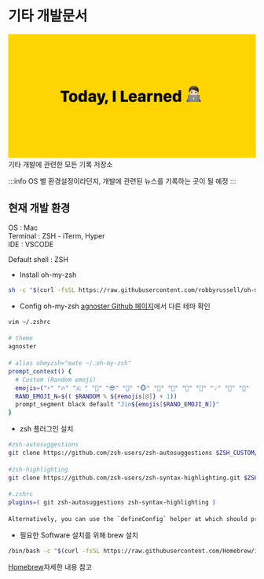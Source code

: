 # 기타 개발문서
![til-image](../images/etc-image.png)
기타 개발에 관련한 모든 기록 저장소

:::info
OS 별 환경설정이라던지, 개발에 관련된 뉴스를 기록하는 곳이 될 예정
:::

## 현재 개발 환경

OS : Mac   
Terminal : ZSH - iTerm, Hyper   
IDE : VSCODE   

Default shell : ZSH
* Install oh-my-zsh
```sh
sh -c "$(curl -fsSL https://raw.githubusercontent.com/robbyrussell/oh-my-zsh/master/tools/install.sh)"
```
* Config oh-my-zsh
[agnoster Github 페이지](https://github.com/ohmyzsh/ohmyzsh/wiki/Themes#agnoster)에서 다른 테마 확인
```sh
vim ~/.zshrc

# theme
agnoster

# alias ohmyzsh="mate ~/.oh-my-zsh"
prompt_context() {
  # Custom (Random emoji)
  emojis=("⚡️" "🔥" "🇰 " "👑" "😎" "🐸" "🐵" "🦄" "🌈" "🍻" "🚀" "💡" "🎉" "🔑"  "🚦" "🌙")
  RAND_EMOJI_N=$(( $RANDOM % ${#emojis[@]} + 1))
  prompt_segment black default "Jin${emojis[$RAND_EMOJI_N]}"
}
```
* zsh 플러그인 설치   
```sh
#zsh-autosuggestions
git clone https://github.com/zsh-users/zsh-autosuggestions $ZSH_CUSTOM/plugins/zsh-autosuggestions

#zsh-highlighting
git clone https://github.com/zsh-users/zsh-syntax-highlighting.git $ZSH_CUSTOM/plugins/zsh-syntax-highlighting

#.zshrc
plugins=( git zsh-autosuggestions zsh-syntax-highlighting )

Alternatively, you can use the `defineConfig` helper at which should provide intellisense without the need for jsdoc annotations:
```

* 필요한 Software 설치를 위해 brew 설치
```sh
/bin/bash -c "$(curl -fsSL https://raw.githubusercontent.com/Homebrew/install/HEAD/install.sh)"
```
[Homebrew](https://brew.sh/index_ko)자세한 내용 참고

<script setup>
  import Comment from '../.vitepress/components/Comment.vue'
</script>
<Comment />